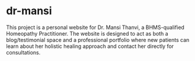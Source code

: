 # dr-mansi
This project is a personal website for Dr. Mansi Thanvi, a BHMS-qualified Homeopathy Practitioner. The website is designed to act as both a blog/testimonial space and a professional portfolio where new patients can learn about her holistic healing approach and contact her directly for consultations.
